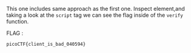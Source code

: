 This one includes same approach as the first one.
Inspect element,and taking a look at the <code>script</code> tag we can see the flag inside of the <code>verify</code> function.

FLAG :

<code>picoCTF{client_is_bad_040594}</code>
